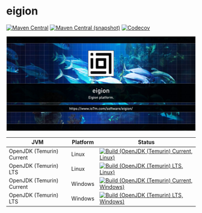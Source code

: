 eigion
===

[![Maven Central](https://img.shields.io/maven-central/v/com.io7m.eigion/com.io7m.eigion.svg?style=flat-square)](http://search.maven.org/#search%7Cga%7C1%7Cg%3A%22com.io7m.eigion%22)
[![Maven Central (snapshot)](https://img.shields.io/nexus/s/https/s01.oss.sonatype.org/com.io7m.eigion/com.io7m.eigion.svg?style=flat-square)](https://s01.oss.sonatype.org/content/repositories/snapshots/com/io7m/eigion/)
[![Codecov](https://img.shields.io/codecov/c/github/io7m/eigion.svg?style=flat-square)](https://codecov.io/gh/io7m/eigion)

![eigion](./src/site/resources/eigion.jpg?raw=true)

| JVM | Platform | Status |
|-----|----------|--------|
| OpenJDK (Temurin) Current | Linux | [![Build (OpenJDK (Temurin) Current, Linux)](https://img.shields.io/github/actions/workflow/status/io7m/eigion/workflows/main.linux.temurin.current.yml?branch=develop)](https://github.com/io7m/eigion/actions?query=workflow%3Amain.linux.temurin.current)|
| OpenJDK (Temurin) LTS | Linux | [![Build (OpenJDK (Temurin) LTS, Linux)](https://img.shields.io/github/actions/workflow/status/io7m/eigion/workflows/main.linux.temurin.lts.yml?branch=develop)](https://github.com/io7m/eigion/actions?query=workflow%3Amain.linux.temurin.lts)|
| OpenJDK (Temurin) Current | Windows | [![Build (OpenJDK (Temurin) Current, Windows)](https://img.shields.io/github/actions/workflow/status/io7m/eigion/workflows/main.windows.temurin.current.yml?branch=develop)](https://github.com/io7m/eigion/actions?query=workflow%3Amain.windows.temurin.current)|
| OpenJDK (Temurin) LTS | Windows | [![Build (OpenJDK (Temurin) LTS, Windows)](https://img.shields.io/github/actions/workflow/status/io7m/eigion/workflows/main.windows.temurin.lts.yml?branch=develop)](https://github.com/io7m/eigion/actions?query=workflow%3Amain.windows.temurin.lts)|
